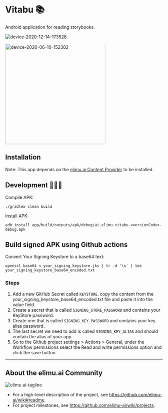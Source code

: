 # Vitabu 📚

Android application for reading storybooks.

![device-2020-12-14-173528](https://user-images.githubusercontent.com/15718174/102108186-4796f480-3e3b-11eb-9375-4dcc53b60d7e.png)

<img width="320" alt="device-2020-06-10-152302" src="https://user-images.githubusercontent.com/15718174/84238987-6e900900-ab2e-11ea-82d5-c41a510473dd.png">

## Installation

Note: This app depends on the [elimu.ai Content Provider](https://github.com/elimu-ai/content-provider) to be installed.

## Development 👩🏽‍💻

Compile APK:

```
./gradlew clean build
```

Install APK:

```
adb install app/build/outputs/apk/debug/ai.elimu.vitabu-<versionCode>-debug.apk
```
## Build signed APK using Github actions
Convert Your Signing Keystore to a base64 text:
```
openssl base64 < your_signing_keystore.jks | tr -d '\n' | tee your_signing_keystore_base64_encoded.txt
```
### Steps
1. Add a new GitHub Secret called `KEYSTORE`. copy the content from the your_signing_keystore_base64_encoded.txt file and paste it into the value field.
2. Create a secret that is called `SIGNING_STORE_PASSWORD` and contains your KeyStore password.
3. Create one that is called `SIGNING_KEY_PASSWORD` and contains your key alias password.
4. The last secret we need to add is called `SIGNING_KEY_ALIAS` and should contain the alias of your app.
5. Go to the Github project settings > Actions > General, under the Workflow permissions select the Read and write permissions option and click the save button.
---

## About the elimu.ai Community

![elimu ai-tagline](https://user-images.githubusercontent.com/15718174/54360503-e8e88980-465c-11e9-9792-32b513105cf3.png)

 * For a high-level description of the project, see https://github.com/elimu-ai/wiki#readme.
 * For project milestones, see https://github.com/elimu-ai/wiki/projects.
